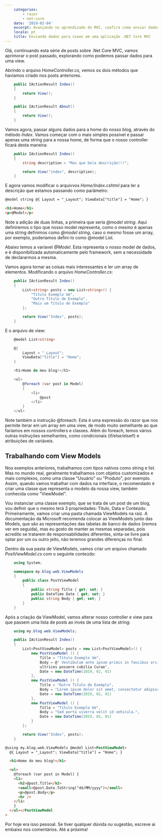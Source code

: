 ```yaml
---
    categories:
        - razor
        - net-core
    date: '2019-02-04'
    excerpt: Avançando no aprendizado do MVC, confira como enviar dados de controller para uma view em uma aplicação .Net Core MVC
    locale: pt
    title: Enviando dados para views em uma aplicação .NET Core MVC
---
```


Olá, continuando esta série de posts sobre .Net Core MVC, vamos aprimorar o post passado, explorando como podemos passar dados para uma view.

Abrindo o arquivo _HomeController.cs_, vemos os dois métodos que haviamos criado nos posts anteriores.

```c#
    public IActionResult Index()
    {
        return View();
    }

    public IActionResult About()
    {
        return View();
    }
```

Vamos agora, passar alguns dados para a home do nosso blog, através do método _Index_. Vamos começar com o mais simples possível e passar apenas uma string para a nossa home, de forma que o nosso controller ficará desta maneira:

```c#
    public IActionResult Index()
    {
        string description = "Mas que bela descrição!!!";

        return View("index", description);
    }
```

E agora vamos modificar o arquivvos _Home/Index.cshtml_ para ler a descrição que estamos passando como parâmetro:

```html
@model string @{ Layout = "_Layout"; ViewData["title"] = "Home"; }

<h1>Home</h1>
<p>@Model</p>
```

Note a adição de duas linhas, a primeira que seria _@model string_. Aqui definiremos o tipo que nosso model representa, como o mesmo é apenas uma string definimos como _@model string_, caso o mesmo fosse um array, por exemplo, poderíamos defini-lo como @model List<string>.

Abaixo temos a varíavel _@Model_. Esta representa o nosso model de dados, e é disponibilizada automaticamente pelo framework, sem a necessidade de declararmos a mesma.

Vamos agora tornar as coisas mais interessantes e ler um array de elementos. Modificando o arquivo _HomeController.cs_:

```c#
    public IActionResult Index()
    {
        List<string> posts = new List<string>() {
            "Título Exemplo Um",
            "Outro Título de Exemplo",
            "Mais um Título de Exemplo"
        };

        return View("Index", posts);
    }
```

E o arquivo de view:

```c#
    @model List<string>

    @{
        Layout = "_Layout";
        ViewData["title"] = "Home";
    }

    <h1>Home do meu blog!</h1>

    <ul>
        @foreach (var post in Model)
        {
            <li>
                @post
            </li>
        }
    </ul>
```

Note também a instrução @foreach. Esta é uma expressão do razor que nos permite iterar em um array em uma view, de modo muito semelhante ao que faríamos em nossos controllers e classes. Além do foreach, temos vários outras instruções semelhantes, como condicionais (if/else/elseif) e atribuições de variáveis.

## Trabalhando com View Models

Nos exemplos anteriores, trabalhamos com tipos nativos como string e list. Mas no mundo real, geralmente trabalhamos com objetos customizados e mais complexos, como uma classe "Usuário" ou "Produto", por exemplo. Assim, quando vamos trabalhar com dados na interface, o recomendado é criar uma classe que representa o modelo da nossa view, também conhecida como "ViewModel".

Vou instanciar uma classe exemplo, que se trata de um post de um blog, vou definir que o mesmo terá 3 propriedades: Título, Data e Conteúdo. Primeiramente, vamos criar uma pasta chamada ViewModels na raiz. A documentação da Microsoft recomenda colocar as ViewModels junto das Models, que são as representações das tabelas de banco de dados (iremos ver em seguida), mas eu gosto de manter as mesmas separadas, pois acredito se tratarem de responsabilidades diferentes, sinta-se livre para optar por um ou outro jeito, não teremos grandes diferenças no final.

Dentro da sua pasta de ViewModels, vamos criar um arquivo chamado _PostViewModel.cs_ com o seguinte conteúdo:

```c#
    using System;

    namespace my.blog.web.ViewModels
    {
        public class PostViewModel
        {
            public string Title { get; set; }
            public DateTime Date { get; set; }
            public string Body { get; set; }
        }
    }
```

Após a criação da ViewModel, vamos alterar nosso controller e view para que passem uma lista de posts ao invés de uma lista de string:

```c#
    using my.blog.web.ViewModels;
```

```c#
    public IActionResult Index()
    {
        List<PostViewModel> posts = new List<PostViewModel>() {
            new PostViewModel () {
                Title = "Título Exemplo Um",
                Body = @" Vestibulum ante ipsum primis in faucibus orci luctus et
                ultrices posuere cubilia Curae",
                Date = new DateTime(2019, 02, 01)
            },
            new PostViewModel () {
                Title = "Outro Título de Exemplo",
                Body = "Lorem ipsum dolor sit amet, consectetur adipiscing elit.",
                Date = new DateTime(2019, 02, 01)
            },
            new PostViewModel () {
                Title = "Título Exemplo Um",
                Body = "Sed porta viverra velit id vehicula.",
                Date = new DateTime(2019, 02, 01)
            }
        };

        return View("Index", posts);
    }
```

```html
@using my.blog.web.ViewModels @model List<PostViewModel>
  @{ Layout = "_Layout"; ViewData["title"] = "Home"; }

  <h1>Home do meu blog!</h1>

  <ul>
    @foreach (var post in Model) {
    <li>
      <h2>@post.Title</h2>
      <small>@post.Date.ToString("dd/MM/yyyy")</small>
      <p>@post.Body</p>
      <hr />
    </li>
    }
  </ul></PostViewModel
>
```

Por hoje era isso pessoal. Se tiver qualquer dúvida ou sugestão, escreve ai embaixo nos comentários. Até a próxima!
